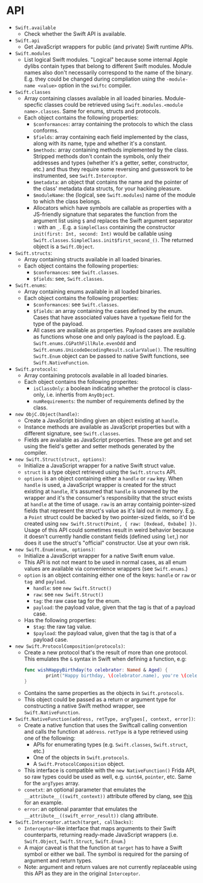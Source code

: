 # API

* `Swift.available`
    * Check whether the Swift API is available.
* `Swift.api`
    * Get JavaScript wrappers for public (and private) Swift runtime APIs.
* `Swift.modules`
    * List logical Swift modules. "Logical" because some internal Apple dylibs contain types that belong to different Swift modules. Module names also don't necessarily correspond to the name of the binary. E.g. they could be changed during compliation using the `-module-name <value>` option in the `swiftc` compiler.
* `Swift.classes`
    * Array containing classes available in all loaded binaries. Module-specfic classes could be retrieved using `Swift.modules.<module name>.classes`. Same for enums, structs and protocols.
    * Each object contains the following properties:
        * `$conformances`: array containing the protocols to which the class conforms.
        * `$fields`: array containing each field implemented by the class, along with its name, type and whether it's a constant.
        * `$methods`: array containing methods implemented by the class. Stripped methods don't contain the symbols, only their addresses and types (whether it's a getter, setter, constructor, etc.) and thus they require some reversing and guesswork to be instrumented, see `Swift.Interceptor`.
        * `$metadata`: an object that contains the name and the pointer of the class' metadata data structs, for your hacking pleasure.
        * `$moduleName`: the (logical, see `Swift.modules`) name of the module to which the class belongs.
        * Allocators which have symbols are callable as properties with a JS-friendly signature that separates the function from the argument list using `$` and replaces the Swift argument separator `:` with an `_`. E.g. a `SimpleClass` containing the constructor `init(first: Int, second: Int)` would be callable using `Swift.classes.SimpleClass.init$first_second_()`. The returned object is a `Swift.Object`.
* `Swift.structs`:
    * Array containing structs available in all loaded binaries.
    * Each object contains the following properties:
        * `$conformances`: see `Swift.classes`.
        * `$fields`: see, `Swift.classes`.
* `Swift.enums`:
    * Array containing enums available in all loaded binaries.
    * Each object contains the following properties:
        * `$conformances`: see `Swift.classes`.
        * `$fields`: an array containing the cases defined by the enum. Cases that have associated values have a `typeName` field for the type of the payload.
        * All cases are available as properties. Payload cases are available as functions whose one and only payload is the payload. E.g. `Swift.enums.CGPathFillRule.evenOdd` and `Swift.enums.UnicodeDecodingResult.scalarValue()`. The resulting `Swift.Enum` object can be passed to native Swift functions, see `Swift.NativeFunction`.
* `Swift.protocols`:
    * Array containing protocols available in all loaded binaries.
    * Each object contains the following properites:
        * `isClassOnly`: a boolean indicating whether the protocol is class-only, i.e. inhertis from `AnyObject`.
        * `numRequirements`: the number of requirements defined by the class.
* `new ObjC.Object(handle)`:
    * Create a JavaScript binding given an object existing at `handle`.
    * Instance methods are available as JavaScript properties but with a different signature, see `Swift.classes`.
    * Fields are available as JavaScript properties. These are get and set using the field's getter and setter methods generated by the compiler.
* `new Swift.Struct(struct, options)`:
    * Initialize a JavaScript wrapper for a native Swift struct value.
    * `struct` is a type object retrieved using the `Swift.structs` API.
    * `options` is an object containing either a `handle` or `raw` key. When `handle` is used, a JavaScript wrapper is created for the struct existing at `handle`, it's assumed that `handle` is unowned by the wrapper and it's the consumer's responsibility that the struct exists at `handle` at the time of usage. `raw` is an array containig pointer-sized fields that represent the struct's value as it's laid out in memory. E.g. a `Point` struct could be backed by two pointer-sized fields, so it'd be created using `new Swift.Struct(Point, { raw: [0xdead, 0xbabe] })`. Usage of this API could sometimes result in weird behavior because it doesn't currently handle constant fields (defined using `let`,) nor does it use the struct's "official" constructor. Use at your own risk.
* `new Swift.Enum(enum, options)`:
    * Initialize a JavaScript wrapper for a native Swift enum value.
    * This API is not not meant to be used in normal cases, as all enum values are available via convenience wrappers (see `Swift.enums`.)
    * `option` is an object containing either one of the keys: `handle` or `raw` or `tag `and `payload`.
        * `handle`: see `new Swift.Struct()`
        * `raw`: see `new Swift.Struct()`
        * `tag`: the raw case tag for the enum.
        * `payload`: the payload value, given that the tag is that of a payload case.
    * Has the following properties:
        * `$tag`: the raw tag value.
        * `$payload`: the payload value, given that the tag is that of a payload case.
* `new Swift.ProtocolComposition(protocols)`:
    * Create a new protocol that's the result of more than one protocol. This emulates the `&` syntax in Swift when defining a function, e.g:
        ```swift
        func wishHappyBirthday(to celebrator: Named & Aged) {
        		print("Happy birthday, \(celebrator.name), you're \(celebrator.age)!")
        }
        ```
    * Contains the same properties as the objects in `Swift.protocols`.
    * This object could be passed as a return or argument type for constructing a native Swift method wrapper, see `Swift.NativeFunction`.
* `Swift.NativeFunction(address, retType, argTypes[, context, error])`:
    * Create a native function that uses the Swiftcall calling convention and calls the function at `address`. `retType` is a type retrieved using one of the following:
        * APIs for enumerating types (e.g. `Swift.classes`, `Swift.struct`, etc.)
        * One of the objects in `Swift.protocols`.
        * A `Swift.ProtocolComposition` object.
    * This interface is compatible with the `new NativeFunction()` Frida API, so raw types could be used as well, e.g. `uint64`, `pointer`, etc. Same for the `argTypes` array.
    * `conetxt`: an optional parameter that emulates the `__attribute__((swift_context))` attribute offered by clang, see [this](https://gitlab.inria.fr/xfor/xfor-clang/-/blob/a422dde333dbe12dad36102b0e72126307a4c477/test/SemaCXX/attr-swiftcall.cpp) for an example.
    * `error`: an optional paramter that emulates the `__attribute__((swift_error_result))` clang attribute.
* `Swift.Interceptor.attach(target, callbacks)`:
    * `Interceptor`-like interface that maps arguments to their Swift counterparts, returning ready-made JavaScript wrappers (i.e. `Swift.Object`, `Swift.Struct`, `Swift.Enum`.)
    * A major caveat is that the function at `target` has to have a Swift symbol or either we bail. The symbol is required for the parsing of argument and return types.
    * Note: argument and return values are not currently replaceable using this API as they are in the original `Interceptor`.

